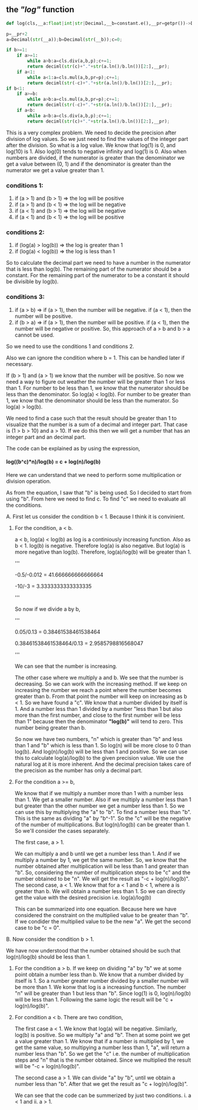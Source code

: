 ## the *"log"* function

```python
def log(cls,__a:float|int|str|Decimal,__b=constant.e(),__pr=getpr())->Decimal:
```

```python
p=__pr+2
a=Decimal(str(__a));b=Decimal(str(__b));c=0;
```

```python
if b>=1:
    if a>=1:
        while a>b:a=cls.div(a,b,p);c+=1;
        return deciml(str(c)+"."+str(a.ln()/b.ln())[2:],__pr);
    if a<1:
        while a<1:a=cls.mul(a,b,pr=p);c+=1;
        return deciml(str(-c)+"."+str(a.ln()/b.ln())[2:],__pr);
if b<1:
    if a>=b:
        while a>b:a=cls.mul(a,b,pr=p);c+=1;
        return deciml(str(-c)+"."+str(a.ln()/b.ln())[2:],__pr);
    if a<b:
        while a<b:a=cls.div(a,b,p);c+=1;
        return deciml(str(c)+"."+str(a.ln()/b.ln())[2:],__pr);
```

This is a very complex problem. We need to decide the precision after division of log values. So we just need to find the values of the integer part after the division. So what is a log value. We know that log(1) is 0, and log(10) is 1. Also log(0) tends to negative infinity and log(1) is 0. Also when numbers are divided, if the numerator is greater than the denominator we get a value between (0, 1) and if the denominator is greater than the numerator we get a value greater than 1.

### conditions 1:
1. if (a > 1) and (b > 1) => the log will be positive
2. if (a > 1) and (b < 1) => the log will be negative
3. if (a < 1) and (b > 1) => the log will be negative
4. if (a < 1) and (b < 1) => the log will be positive

### conditions 2:
1. if (log(a) > log(b)) => the log is greater than 1
2. if (log(a) < log(b)) => the log is less than 1

So to calculate the decimal part we need to have a number in the numerator that is less than log(b). The remaining part of the numerator should be a constant. For the remaining part of the numerator to be a constant it should be divisible by log(b).

### conditions 3:
1. if (a > b) => if (a > 1), then the number will be negative. if (a < 1), then the number will be positive.
2. if (b > a) => if (a > 1), then the number will be positive. if (a < 1), then the number will be negative or positive.
So, this approach of a > b and b > a cannot be used.

So we need to use the conditions 1 and conditions 2.

Also we can ignore the condition where b = 1. This can be handled later if necessary.

If (b > 1) and (a > 1) we know that the number will be positive. So now we need a way to figure out weather the number will be greater than 1 or less than 1.
For number to be less than 1, we know that the numerator should be less than the denominator. So log(a) < log(b).
For number to be greater than 1, we know that the denominator should be less than the numerator. So log(a) > log(b).

We need to find a case such that the result should be greater than 1 to visualize that the number is a sum of a decimal and integer part.
That case is (1 > b > 10) and a > 10. If we do this then we will get a number that has an integer part and an decimal part.

The code can be explained as by using the expression,
#### log((b^c)*n)/log(b) = c + log(n)/log(b)

Here we can understand that we need to perform some multiplication or division operation.

As from the equation, I saw that "b" is being used. So I decided to start from using "b". From here we need to find c.
To find "c" we need to evaluate all the conditions.

A. First let us consider the condition b < 1. Because I think it is convinient. 

1. For the condition, a < b.

    a < b, log(a) < log(b) as log is a continiously increasing function.
    Also as b < 1. log(b) is negative. Therefore log(a) is also negative. But log(a) is more negative than log(b). Therefore, log(a)/log(b) will be greater than 1.

    '''
    
    -0.5/-0.012 = 41.666666666666664

    -10/-3 = 3.3333333333333335

    '''

    So now if we divide a by b,

    '''

    0.05/0.13 = 0.38461538461538464

    0.38461538461538464/0.13 = 2.9585798816568047

    '''

    We can see that the number is increasing.

    The other case where we multiply a and b. We see that the number is decreasing.
    So we can work with the increasing method. If we keep on increasing the number we reach a point where the number becomes greater than b. From that point the number will keep on increasing as b < 1. So we have found a "c". We know that a number divided by itself is 1. And a number less than 1 divided by a number "less than 1 but also more than the first number, and close to the first number will be less than 1" because then the denominator **"log(b)"** will tend to zero. This number being greater than b.

    So now we have two numbers, "n" which is greater than "b" and less than 1 and "b" which is less than 1. So log(n) will be more close to 0 than log(b). And log(n)/log(b) will be less than 1 and positive. So we can use this to calculate log(a)/log(b) to the given precision value. We use the natural log at it is more inherent. And the decimal precision takes care of the precision as the number has only a decimal part.

2. For the condition a >= b,

    We know that if we multiply a number more than 1 with a number less than 1. We get a smaller number. Also if we multiply a number less than 1 but greater than the other number we get a number less than 1.
    So we can use this by multiplying the "a" to "b". To find a number less than "b". This is the same as dividing "a" by "b^-1". So the "c" will be the negative of the number of multiplications. But log(n)/log(b) can be greater than 1.
    So we'll consider the cases separately.

    The first case, a > 1.

    We can multiply a and b until we get a number less than 1. And if we multiply a number by 1, we get the same number. So, we know that the number obtained after multiplication will be less than 1 and greater than "b". So, considering the number of multiplication steps to be "c" and the number obtained to be "n". We will get the result as "-c + log(n)/log(b)".
    The second case, a < 1.
    We know that for a < 1 and b < 1, where a is greater than b. We will obtain a number less than 1. So we can directly get the value with the desired precision i.e. log(a)/log(b)

    This can be summarized into one equation. Because here we have considered the constraint on the multiplied value to be greater than "b". If we condider the multiplied value to be the new "a". We get the second case to be "c = 0".

B. Now consider the condition b > 1.

We have now understood that the number obtained should be such that log(n)/log(b) should be less than 1.

1. For the condition a > b.
    If we keep on dividing "a" by "b" we at some point obtain a number less than b. We know that a number divided by itself is 1. So a number greater number divided by a smaller number will be more than 1. We konw that log is a increasing function. The number "n" will be greater than 1 but less than "b". Since log(1) is 0, log(n)/log(b) will be less than 1. Following the same logic the result will be "c + log(n)/log(b)".

2. For condition a < b.
    There are two condition,

    The first case a < 1.
    We know that log(a) will be negative. Similarly, log(b) is positive. So we multiply "a" and "b". Then at some point we get a value greater than 1. We know that if a number is multiplied by 1, we get the same value, so multipying a number less than 1, "a", will return a number less than "b". So we get the "c" i.e. the number of multiplication steps and "n" that is the number obtained. Since we multiplied the result will be "-c + log(n)/log(b)".

    The second case a > 1.
    We can divide "a" by "b", until we obtain a number less than "b". After that we get the result as "c + log(n)/log(b)".

    We can see that the code can be summerized by just two conditions. i. a < 1 and ii. a > 1.